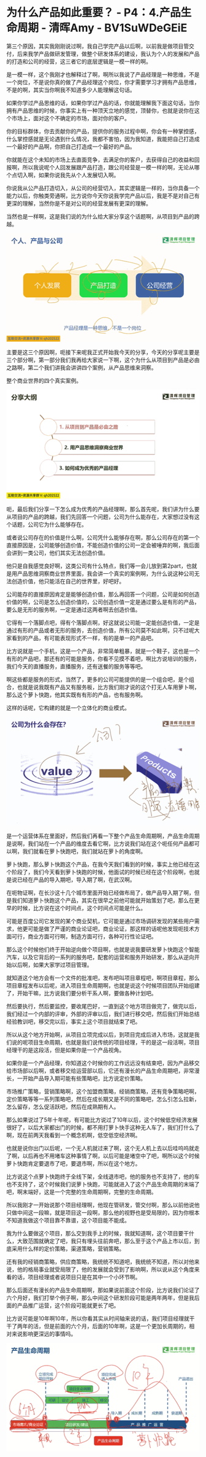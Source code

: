 # 为什么产品如此重要？ - P4：4.产品生命周期 - 清晖Amy - BV1SuWDeGEiE

第三个原因，其实我刚刚说过啊，我自己学完产品以后啊，以前我是做项目管交付，后来我学产品做研发管理，做整个研发体系的建设，我认为个人的发展和产品的打造和公司的经营，这三者它的底层逻辑是一模一样的啊。

是一模一样，这个我刚才也解释过了啊，啊所以我说了产品经理是一种思维，不是一个岗位，不是说你真的做了产品经理这个岗位，你才需要学习才拥有产品思维，不是的啊，其实当你啊我不知道多少人能理解这句话。

如果你学过产品思维的话，如果你学过产品的话，你就能理解我下面这句话，当你拥有产品思维的时候，你事实上有一种顶天立地的感觉，顶替你，也就是说你在这个市场上，面对这个不确定的市场，面对你的客户。

你的目标群体，你去贡献你的产品，提供你的服务过程中啊，你会有一种掌控感，什么掌控感就是无论遇到什么情况，我都不害怕，因为我知道，我能把自己打造成一个最好的产品啊，你把自己打造成一个最好的产品。

你就能在这个未知的市场上去直面竞争，去满足你的客户，去获得自己的收益和回报啊，所以我说呢个人回发展跟产品打造，跟公司经营是一模一样的啊，无论从哪个点切入啊，如果你说我先从个人发展切入啊。

你说我从公产品打造切入，从公司的经营切入，其实逻辑是一样的，当你具备一个能力以后，你触类旁通啊，比方说你今天你说我学完产品以后，我是不是对自己有更深的理解，当然你是不是对公司的经营发展有更深的理解。

当然也是一样啊，这是我们说的为什么给大家分享这个话题啊，从项目到产品的跨越。

![](img/a5eabb0f2295927ef90216853c728fd2_1.png)

主要是这三个原因啊，呃接下来呢我正式开始我今天的分享，今天的分享呢主要是三个部分啊，第一部分我们我再给大家说一下啊，这个为什么从项目到产品是必由之路啊，第二个我们讲我会讲讲四个案例，从产品思维来洞察。

整个商业世界的四个真实案例。

![](img/a5eabb0f2295927ef90216853c728fd2_3.png)

呃，最后我们分享一下怎么成为优秀的产品经理啊，那么首先呢，我们讲为什么要从项目的产品的跨越，我们先回答一个问题，公司为什么能存在，大家想过没有这个话题，公司它为什么能够存在。

或者说公司存在的价值是什么啊，公司凭什么能够存在啊，那么公司存在的第一个直接原因是，公司能够创造价值，不能创造价值的公司一定会被唾弃的啊，我后面会讲到一类公司，他们其实无法创造价值。

他只是自我感觉良好啊，这类公司有什么特点，我们等一会儿放到第2part，也就是用产品思维洞察商业世界里面，我会讲一个真实的案例啊，为什么说这种公司无法创造价值，他只能活在自己的世界里，好吧好。

公司能存的直接原因肯定是能够创造价值，那么再回答一个问题，公司是如何创造价值的啊，公司是怎么创造价值的，公司创造价值一定是通过要么是有形的产品，要么是无形的服务啊，一定是通过这两者啊去创造价值。

它得有一个落脚点吧，得有个落脚点啊，好这就说公司能一定能创造价值，一定是通过有形的产品或者无形的服务，去创造价值，所有公司莫不如此啊，只不过呢大家看到的产品，有可能表现形式不一样，有的是单一的产品吧。

比方说就是一个手机，这是一个产品，非常简单粗暴，就是一个鞋子，这也是一个有形的产品吧，那还有的可能是服务，你看不见摸不着吧，啊比方说培训的服务，我们今天的直播服务，直播服务，还有送餐的服务等等吧。

啊这些都是服务的形式，当然了，更多的公司可能提供的是一个组合吧，是个组合，也就是说我既有产品又有服务板，比方我们刚才说的这个打无人车用萝卜啊，那么这个萝卜快跑，他其实既有有形的产品，也有服务啊。

这样的话呢，它构建的就是一个立体化的商业模式。

![](img/a5eabb0f2295927ef90216853c728fd2_5.png)

是一个运营体系在里面好，然后我们再看一下整个产品生命周期啊，产品生命周期是说啊，我们站在一个产品的维度去看它啊，比方说我们站在这个呃任何产品都可以啊，我们就看在萝卜快跑吧，我们就站在萝卜的角度啊。

萝卜快跑，那么萝卜快跑这个产品，在我今天我们看到的时候，事实上他已经在这个阶段了，我们今天看到萝卜快跑的时候，他面试的时候已经在这个阶段啊，也就是说已经在产品的导入期吧，导入期了啊，在武汉啊。

在呃物证啊，在长沙这十几个城市里面开始已经做布局了，做产品导入期了啊，但是我们知道萝卜快跑这个产品，其实在很早之前他可能就开始策划了吧，那么在更早的时候，比方说在这个时间点，这个时间点可能是什么。

可能是百度公司它发现的某个商业契机，它可能是通过市场调研发现的某些用户需求，他更可能是做了严谨的商业论证吧，商业论证，那这样的话呢他发现呃技术方面可行，商业方面可行啊，制造方面可行，各种可行性论证吧。

那么这个时候他们终于开始逆向做个项目啊，也就是说我要研发萝卜快跑这个智能汽车，以及它背后的一系列的服务吧，配套的运营和服务开始研发，那么从逆向开始以后啊，如果大家学过项目管理。

就知道这个地方会有一个文件的批准吧，发布吧叫项目章程吧，啊项目章程，那么项目章程发布以后呢，进入项目生命周期啊，也就是说这个时候项目团队开始组建了，开始干嘛，比方说我们要分析干系人啊，要做各种计划吧。

然后要执行，然后要监控，要收尾巴好，一直到这个地方项目做完了，做完以后，我们经过一个内部的评审，外部的评审以后，我们进行移交吧，然后我们开始总结经验教训吧，移交完以后，事实上这个项目就结束了吧。

所以从这个地方开始啊，从项目立项完成以后，到项目完成后进入市场，这就是我们说的呢项目生命周期，也就是我们说传统的项目经理，干的是这一段活啊，项目经理干的是这段活，但是如果你是一个产品视角。

如果你是一个产品经理，你知道这个时候你的工作远远没有结束吧，因为产品移交给市场部以后啊，或者移交给运营部以后，它还有漫长的产品生命周期吧，非常漫长，一开始产品导入期可能有些策略吧，比方说定价策略。

市场推广策略，营销策略啊，这个加盟商策略，经销商策略，还有竞争策略吧啊，定价策略等等一系列策略吧，然后在成长期又是不同的策略吧，怎么引怎么拉新，怎么留存，怎么促活跃吧，然后在成熟期有人。

那么如果说过了5年十年呢，有可能比方说过了10年以后，这个时候低空经济发展很好了，以后大家都出门的时候，都不用打萝卜快手这种无人车了，我们打什么了啊，现在前两天我看到一个概念机啊，低空低空经济啊。

也就是说你出门以后呢，一个无人机就过来了啊，这个无人机上去以后哇呜呜就走了啊，以后再也不用堵车这种事情了啊，以后可能是堵空中了吧，啊所以这个时候萝卜快跑肯定要退市了吧，要退市啊，所以在这个地方。

比方说这个点萝卜快跑终于全线下架，全线退市吧，他的服务也不支持了，他的车也不支持了，这个时候我们说萝卜快跑，可能就进入了这个产品生命周期的末端了吧，啊末端好，这是一个完整的生命周期啊，完整的生命周期。

所以我刚才一开始说那个项目经理啊，他现在管研发，管交付啊，那么以前他说他只做中间这一段嘛，就是项目这一段啊，那么他的视野也是受局限的，因为你根本不知道我做这个项目靠不靠谱，这个项目能不能成。

我为什么要做这个项目，那么交到我手上的时候，我就知道啊，这个项目要干什么，大致范围就确定了吧，我只有埋头往前奔吧，那么至于这个产品上市以后，到底采用什么样的定价策略，渠道策略，营销策略。

还有我的经销商策略，供应商策略，我统统不知道吧，我统统不知道，所以对他来说，他的格局事业就受局限了，他的发展就会受到了影响啊，所以说从这个角度来看的话，项目经理或者说项目只是在其中一个小环节啊。

那么后面还有漫长的产品生命周期啊，那如果说前面这个阶段，比方说我们论证了六个月好，我们打举个例子啊，那么中间这个研发阶段可能是两年两年，但是我后面的产品推广运营，这个阶段可能就更长了吧。

比方说可能是10年啊10年，所以你看其实从时间轴来说的话，我们项目经理就干干了两年的活，但是前面的六个月，后面的10年啊，这是一个更加长周期的，相对来说影响更深远的事情吗。



![](img/a5eabb0f2295927ef90216853c728fd2_7.png)